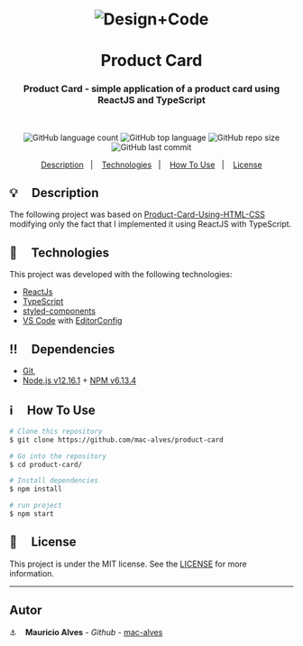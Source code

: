 <h1 align="center">
  <img alt="Design+Code" src="https://res.cloudinary.com/dpf7e7tpc/image/upload/v1592180949/projetos/product-card_yvrein.gif" />
</h1>

<h1 align="center">
  Product Card
</h1>
<h3 align="center">Product Card - simple application of a product card using ReactJS and TypeScript</h3>
<br/>
<p align="center">

  <img alt="GitHub language count" src="https://img.shields.io/github/languages/count/mac-alves/product-card">

  <img alt="GitHub top language" src="https://img.shields.io/github/languages/top/mac-alves/product-card">

  <img alt="GitHub repo size" src="https://img.shields.io/github/repo-size/mac-alves/product-card">

  <img alt="GitHub last commit" src="https://img.shields.io/github/last-commit/mac-alves/product-card"> 

</p>

<p align="center">
  <a href="#bulb-description">Description</a>&nbsp;&nbsp;&nbsp;|&nbsp;&nbsp;&nbsp;
  <a href="#rocket-technologies">Technologies</a>&nbsp;&nbsp;&nbsp;|&nbsp;&nbsp;&nbsp;
  <a href="#information_source-how-to-use">How To Use</a>&nbsp;&nbsp;&nbsp;|&nbsp;&nbsp;&nbsp;
  <a href="#memo-license">License</a>
</p>

## :bulb: &nbsp;&nbsp;&nbsp; Description
The following project was based on [Product-Card-Using-HTML-CSS](https://github.com/sefyudem/Product-Card-Using-HTML-CSS) modifying only the fact that I implemented it using ReactJS with TypeScript.

## :rocket: &nbsp;&nbsp;&nbsp; Technologies

This project was developed with the following technologies:
-  [ReactJs](https://reactjs.org/)
-  [TypeScript](https://www.typescriptlang.org/)
-  [styled-components](https://www.styled-components.com/)
-  [VS Code][vc] with [EditorConfig][vceditconfig]

## :bangbang: &nbsp;&nbsp;&nbsp; Dependencies
- [Git](https://git-scm.com),
- [Node.js v12.16.1][nodejs] + [NPM v6.13.4][npm]

## :information_source: &nbsp;&nbsp;&nbsp; How To Use

```bash
# Clone this repository
$ git clone https://github.com/mac-alves/product-card

# Go into the repository
$ cd product-card/

# Install dependencies
$ npm install

# run project
$ npm start
```

## :memo: &nbsp;&nbsp;&nbsp; License
This project is under the MIT license. See the [LICENSE](https://github.com/mac-alves/product-card/blob/master/LICENSE) for more information.

---

## Autor

:anchor: &nbsp;&nbsp; **Mauricio Alves** - *Github* - [mac-alves](https://github.com/mac-alves)


[nodejs]: https://nodejs.org/
[npm]: https://www.npmjs.com/
[vc]: https://code.visualstudio.com/
[vceditconfig]: https://marketplace.visualstudio.com/items?itemName=EditorConfig.EditorConfig
[vceslint]: https://marketplace.visualstudio.com/items?itemName=dbaeumer.vscode-eslint

